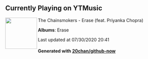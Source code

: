 ## Currently Playing on YTMusic

[<img align="left" width="100" src="https://lh3.googleusercontent.com/p0KU63RvrfJCGkhrQMPcO4BRkX2y_HmviSeMfN3D5291vXWwTVTy7c70er8kBV02yZD1MyA_yMIaFsU">](https://music.youtube.com/channel/UCQgUHOPJJrmzCjExg-ISupA)

The Chainsmokers - Erase (feat. Priyanka Chopra)

**Albums**: Erase

Last updated at 07/30/2020 20:41

#### Generated with [20chan/github-now](https://github.com/20chan/github-now)


<!--
**20chan/20chan** is a ✨ _special_ ✨ repository because its `README.md` (this file) appears on your GitHub profile.

Here are some ideas to get you started:

- 🔭 I’m currently working on ...
- 🌱 I’m currently learning ...
- 👯 I’m looking to collaborate on ...
- 🤔 I’m looking for help with ...
- 💬 Ask me about ...
- 📫 How to reach me: ...
- 😄 Pronouns: ...
- ⚡ Fun fact: ...
-->
